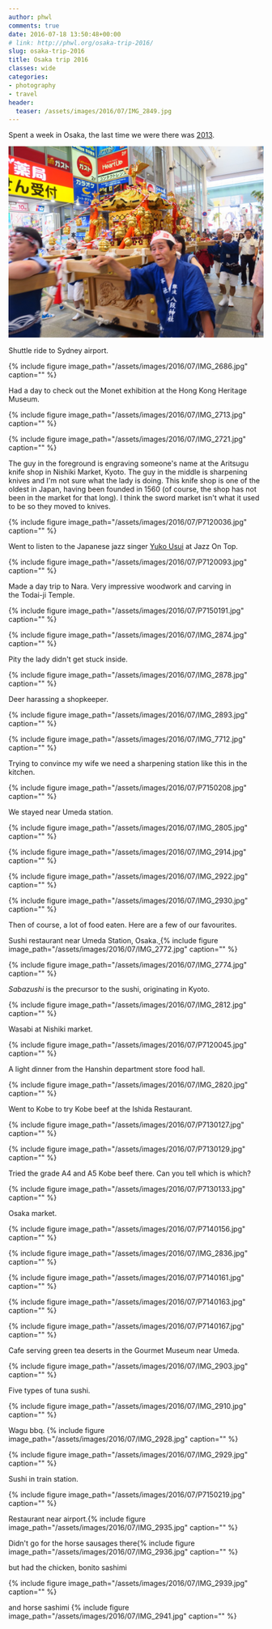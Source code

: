 ```yaml
---
author: phwl
comments: true
date: 2016-07-18 13:50:48+00:00
# link: http://phwl.org/osaka-trip-2016/
slug: osaka-trip-2016
title: Osaka trip 2016
classes: wide
categories:
- photography
- travel
header:
  teaser: /assets/images/2016/07/IMG_2849.jpg
---
```


Spent a week in Osaka, the last time we were there was [2013](http://phwl.org/postcard-from-kyoto-and-osaka/).

![IMG_2849](/assets/images/2016/07/IMG_2849.jpg)

<!-- more -->

Shuttle ride to Sydney airport.

{% include figure image_path="/assets/images/2016/07/IMG_2686.jpg" caption="" %}

Had a day to check out the Monet exhibition at the Hong Kong Heritage Museum.

{% include figure image_path="/assets/images/2016/07/IMG_2713.jpg" caption="" %}

{% include figure image_path="/assets/images/2016/07/IMG_2721.jpg" caption="" %}

The guy in the foreground is engraving someone's name at the Aritsugu knife shop in Nishiki Market, Kyoto. The guy in the middle is sharpening knives and I'm not sure what the lady is doing. This knife shop is one of the oldest in Japan, having been founded in 1560 (of course, the shop has not been in the market for that long). I think the sword market isn't what it used to be so they moved to knives.

{% include figure image_path="/assets/images/2016/07/P7120036.jpg" caption="" %}

Went to listen to the Japanese jazz singer [Yuko Usui](https://www.facebook.com/yuko.usui.148) at Jazz On Top.

{% include figure image_path="/assets/images/2016/07/P7120093.jpg" caption="" %}

Made a day trip to Nara. Very impressive woodwork and carving in the Todai-ji Temple.

{% include figure image_path="/assets/images/2016/07/P7150191.jpg" caption="" %}

{% include figure image_path="/assets/images/2016/07/IMG_2874.jpg" caption="" %}

Pity the lady didn't get stuck inside.

{% include figure image_path="/assets/images/2016/07/IMG_2878.jpg" caption="" %}

Deer harassing a shopkeeper.

{% include figure image_path="/assets/images/2016/07/IMG_2893.jpg" caption="" %}

{% include figure image_path="/assets/images/2016/07/IMG_7712.jpg" caption="" %}

Trying to convince my wife we need a sharpening station like this in the kitchen.

{% include figure image_path="/assets/images/2016/07/P7150208.jpg" caption="" %}

We stayed near Umeda station.

{% include figure image_path="/assets/images/2016/07/IMG_2805.jpg" caption="" %}

{% include figure image_path="/assets/images/2016/07/IMG_2914.jpg" caption="" %}

{% include figure image_path="/assets/images/2016/07/IMG_2922.jpg" caption="" %}

{% include figure image_path="/assets/images/2016/07/IMG_2930.jpg" caption="" %}

Then of course, a lot of food eaten. Here are a few of our favourites.

Sushi restaurant near Umeda Station, Osaka.[
](/assets/images/2016/07/IMG_2749.jpg) {% include figure image_path="/assets/images/2016/07/IMG_2772.jpg" caption="" %}

{% include figure image_path="/assets/images/2016/07/IMG_2774.jpg" caption="" %}

_Sabazushi_ is the precursor to the sushi, originating in Kyoto.

{% include figure image_path="/assets/images/2016/07/IMG_2812.jpg" caption="" %}

Wasabi at Nishiki market.

{% include figure image_path="/assets/images/2016/07/P7120045.jpg" caption="" %}

A light dinner from the Hanshin department store food hall.

{% include figure image_path="/assets/images/2016/07/IMG_2820.jpg" caption="" %}

Went to Kobe to try Kobe beef at the Ishida Restaurant.

{% include figure image_path="/assets/images/2016/07/P7130127.jpg" caption="" %}

{% include figure image_path="/assets/images/2016/07/P7130129.jpg" caption="" %}

Tried the grade A4 and A5 Kobe beef there. Can you tell which is which?

{% include figure image_path="/assets/images/2016/07/P7130133.jpg" caption="" %}

Osaka market.

{% include figure image_path="/assets/images/2016/07/P7140156.jpg" caption="" %}

{% include figure image_path="/assets/images/2016/07/IMG_2836.jpg" caption="" %}

{% include figure image_path="/assets/images/2016/07/P7140161.jpg" caption="" %}

{% include figure image_path="/assets/images/2016/07/P7140163.jpg" caption="" %}

{% include figure image_path="/assets/images/2016/07/P7140167.jpg" caption="" %}

Cafe serving green tea deserts in the Gourmet Museum near Umeda.

{% include figure image_path="/assets/images/2016/07/IMG_2903.jpg" caption="" %}

Five types of tuna sushi.

{% include figure image_path="/assets/images/2016/07/IMG_2910.jpg" caption="" %}

Wagu bbq.
{% include figure image_path="/assets/images/2016/07/IMG_2928.jpg" caption="" %}

{% include figure image_path="/assets/images/2016/07/IMG_2929.jpg" caption="" %}

Sushi in train station.

{% include figure image_path="/assets/images/2016/07/P7150219.jpg" caption="" %}

Restaurant near airport.{% include figure image_path="/assets/images/2016/07/IMG_2935.jpg" caption="" %}

Didn't go for the horse sausages there{% include figure image_path="/assets/images/2016/07/IMG_2936.jpg" caption="" %}

but had the chicken, bonito sashimi

{% include figure image_path="/assets/images/2016/07/IMG_2939.jpg" caption="" %}

and horse sashimi
{% include figure image_path="/assets/images/2016/07/IMG_2941.jpg" caption="" %}
